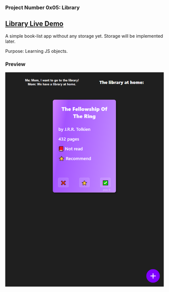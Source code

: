 ### Project Number 0x05: Library

## **[Library Live Demo](https://engineman11.github.io/Library/)**

A simple book-list app without any storage yet. Storage will be implemented later.

Purpose: Learning JS objects.


### Preview

![Preview](/preview.png/)
